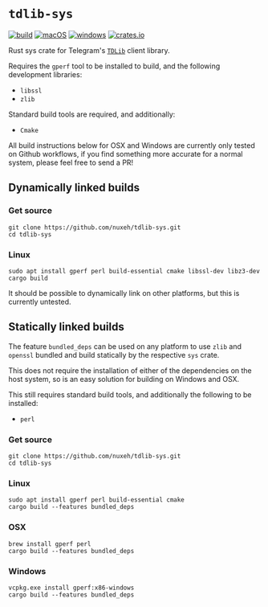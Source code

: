 # `tdlib-sys`

[![build](https://github.com/nuxeh/tdlib-sys/workflows/build/badge.svg)](https://github.com/nuxeh/tdlib-sys/actions?query=branch%3Amaster+event%3Apush+workflow%3Abuild)
[![macOS](https://github.com/nuxeh/tdlib-sys/workflows/macOS/badge.svg)](https://github.com/nuxeh/tdlib-sys/actions?query=branch%3Amaster+event%3Apush+workflow%3AmacOS)
[![windows](https://github.com/nuxeh/tdlib-sys/workflows/windows/badge.svg)](https://github.com/nuxeh/tdlib-sys/actions?query=branch%3Amaster+event%3Apush+workflow%3Awindows)
[![crates.io](https://img.shields.io/crates/v/tdlib-sys)](https://crates.io/crates/tdlib-sys)

Rust sys crate for Telegram's [`TDLib`](https://core.telegram.org/tdlib) client
library.

Requires the `gperf` tool to be installed to build, and the following
development libraries:

 - `libssl`
 - `zlib`

Standard build tools are required, and additionally:

 - `Cmake`

All build instructions below for OSX and Windows are currently only tested on
Github workflows, if you find something more accurate for a normal system,
please feel free to send a PR!

## Dynamically linked builds

### Get source

    git clone https://github.com/nuxeh/tdlib-sys.git
    cd tdlib-sys

### Linux

    sudo apt install gperf perl build-essential cmake libssl-dev libz3-dev
    cargo build

It should be possible to dynamically link on other platforms, but this is
currently untested.

## Statically linked builds

The feature `bundled_deps` can be used on any platform to use `zlib` and
`openssl` bundled and build statically by the respective `sys` crate.

This does not require the installation of either of the dependencies on the
host system, so is an easy solution for building on Windows and OSX.

This still requires standard build tools, and additionally the following to be
installed:

 - `perl`

### Get source

    git clone https://github.com/nuxeh/tdlib-sys.git
    cd tdlib-sys

### Linux

    sudo apt install gperf perl build-essential cmake
    cargo build --features bundled_deps

### OSX

    brew install gperf perl
    cargo build --features bundled_deps

### Windows

    vcpkg.exe install gperf:x86-windows
    cargo build --features bundled_deps
